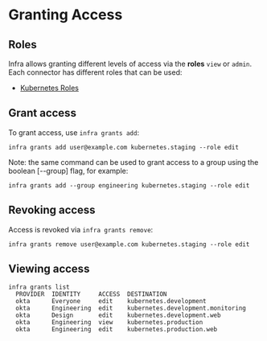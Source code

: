 # Granting Access

## Roles

Infra allows granting different levels of access via the **roles** `view` or `admin`. Each connector has different roles that can be used:

- [Kubernetes Roles](../connectors/kubernetes.md#roles)

## Grant access

To grant access, use `infra grants add`:

```
infra grants add user@example.com kubernetes.staging --role edit
```

Note: the same command can be used to grant access to a group using the boolean [--group] flag, for example:

```
infra grants add --group engineering kubernetes.staging --role edit
```

## Revoking access

Access is revoked via `infra grants remove`:

```
infra grants remove user@example.com kubernetes.staging --role edit
```

## Viewing access

```
infra grants list
  PROVIDER  IDENTITY     ACCESS  DESTINATION                   
  okta      Everyone     edit    kubernetes.development
  okta      Engineering  edit    kubernetes.development.monitoring  
  okta      Design       edit    kubernetes.development.web 
  okta      Engineering  view    kubernetes.production
  okta      Engineering  edit    kubernetes.production.web
```
